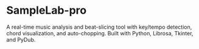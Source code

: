 # SampleLab-pro
A real-time music analysis and beat-slicing tool with key/tempo detection, chord visualization, and auto-chopping. Built with Python, Librosa, Tkinter, and PyDub.
